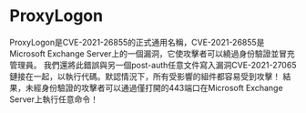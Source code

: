 # ProxyLogon

ProxyLogon是CVE-2021-26855的正式通用名稱，CVE-2021-26855是Microsoft Exchange Server上的一個漏洞，它使攻擊者可以繞過身份驗證並冒充管理員。
我們還將此錯誤與另一個post-auth任意文件寫入漏洞CVE-2021-27065鏈接在一起，以執行代碼。默認情況下，所有受影響的組件都容易受到攻擊！
結果，未經身份驗證的攻擊者可以通過僅打開的443端口在Microsoft Exchange Server上執行任意命令！
